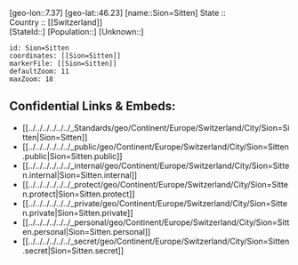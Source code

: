 ﻿---
location: [46.23,7.37] 
mapzoom: [7,12] 
mapmarker: city 
type: City
tags:
- geo/City


SpocWebEntityId: 34289
isDeleted: false
confidential: public

---
[geo-lon::7.37] 
[geo-lat::46.23] 
[name::Sion=Sitten] 
State ::  
Country :: [[Switzerland]]  
[StateId::] 
[Population::] 
[Unknown::] 


```leaflet
id: Sion=Sitten
coordinates: [[Sion=Sitten]] 
markerFile: [[Sion=Sitten]] 
defaultZoom: 11 
maxZoom: 18
```


## Confidential Links & Embeds: 
- [[../../../../../../_Standards/geo/Continent/Europe/Switzerland/City/Sion=Sitten|Sion=Sitten]] 
- [[../../../../../../_public/geo/Continent/Europe/Switzerland/City/Sion=Sitten.public|Sion=Sitten.public]] 
- [[../../../../../../_internal/geo/Continent/Europe/Switzerland/City/Sion=Sitten.internal|Sion=Sitten.internal]] 
- [[../../../../../../_protect/geo/Continent/Europe/Switzerland/City/Sion=Sitten.protect|Sion=Sitten.protect]] 
- [[../../../../../../_private/geo/Continent/Europe/Switzerland/City/Sion=Sitten.private|Sion=Sitten.private]] 
- [[../../../../../../_personal/geo/Continent/Europe/Switzerland/City/Sion=Sitten.personal|Sion=Sitten.personal]] 
- [[../../../../../../_secret/geo/Continent/Europe/Switzerland/City/Sion=Sitten.secret|Sion=Sitten.secret]] 
